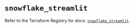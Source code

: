 # `snowflake_streamlit`

Refer to the Terraform Registry for docs: [`snowflake_streamlit`](https://registry.terraform.io/providers/snowflakedb/snowflake/2.2.0/docs/resources/streamlit).
